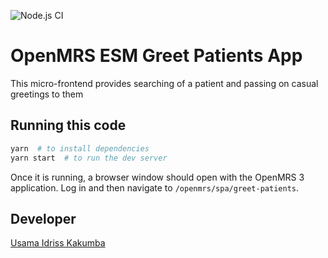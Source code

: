 ![Node.js CI](https://github.com/openmrs/openmrs-esm-dispensing-app/workflows/Node.js%20CI/badge.svg)

# OpenMRS ESM Greet Patients App

This micro-frontend provides searching of a patient and passing on casual greetings to them


## Running this code

```sh
yarn  # to install dependencies
yarn start  # to run the dev server
```

Once it is running, a browser window
should open with the OpenMRS 3 application. Log in and then navigate to `/openmrs/spa/greet-patients`.

## Developer 
[Usama Idriss Kakumba](https://github.com/usamaidrsk)
